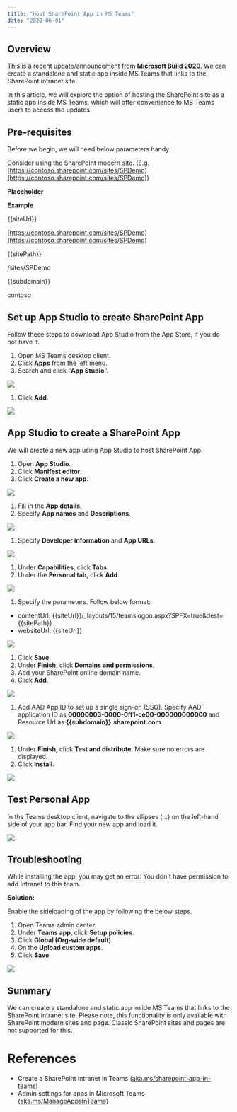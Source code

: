 ```yaml
---
title: "Host SharePoint App in MS Teams"
date: "2020-06-01"
---
```


## Overview

This is a recent update/announcement from **Microsoft Build 2020**. We can create a standalone and static app inside MS Teams that links to the SharePoint intranet site.

In this article, we will explore the option of hosting the SharePoint site as a static app inside MS Teams, which will offer convenience to MS Teams users to access the updates.

## Pre-requisites

Before we begin, we will need below parameters handy:

Consider using the SharePoint modern site. (E.g. [https://contoso.sharepoint.com/sites/SPDemo](https://contoso.sharepoint.com/sites/SPDemo))

**Placeholder**

**Example**

{{siteUrl}}

[https://contoso.sharepoint.com/sites/SPDemo](https://contoso.sharepoint.com/sites/SPDemo)

{{sitePath}}

/sites/SPDemo

{{subdomain}}

contoso

## Set up App Studio to create SharePoint App

Follow these steps to download App Studio from the App Store, if you do not have it.

1. Open MS Teams desktop client.
2. Click **Apps** from the left menu.
3. Search and click “**App Studio**”.

![](https://nanddeepnachanblogs.com/wp-content/uploads/2020/06/word-image.png)

1. Click **Add**.

![](https://nanddeepnachanblogs.com/wp-content/uploads/2020/06/word-image-1.png)

## App Studio to create a SharePoint App

We will create a new app using App Studio to host SharePoint App.

1. Open **App Studio**.
2. Click **Manifest editor**.
3. Click **Create a new app**.

![](https://nanddeepnachanblogs.com/wp-content/uploads/2020/06/word-image-2.png)

1. Fill in the **App details**.
2. Specify **App names** and **Descriptions**.

![](https://nanddeepnachanblogs.com/wp-content/uploads/2020/06/word-image-3.png)

1. Specify **Developer information** and **App URLs**.

![](https://nanddeepnachanblogs.com/wp-content/uploads/2020/06/word-image-4.png)

1. Under **Capabilities**, click **Tabs**.
2. Under the **Personal tab**, click **Add**.

![](https://nanddeepnachanblogs.com/wp-content/uploads/2020/06/word-image-5.png)

1. Specify the parameters. Follow below format:

- contentUrl: {{siteUrl}}/\_layouts/15/teamslogon.aspx?SPFX=true&dest={{sitePath}}
- websiteUrl: {{siteUrl}}

![](https://nanddeepnachanblogs.com/wp-content/uploads/2020/06/word-image-6.png)

1. Click **Save**.
2. Under **Finish**, click **Domains and permissions**.
3. Add your SharePoint online domain name.
4. Click **Add**.

![](https://nanddeepnachanblogs.com/wp-content/uploads/2020/06/word-image-7.png)

1. Add AAD App ID to set up a single sign-on (SSO). Specify AAD application ID as **00000003-0000-0ff1-ce00-000000000000** and Resource Url as **{{subdomain}}.sharepoint.com**

![](https://nanddeepnachanblogs.com/wp-content/uploads/2020/06/word-image-8.png)

1. Under **Finish**, click **Test and distribute**. Make sure no errors are displayed.
2. Click **Install**.

![](https://nanddeepnachanblogs.com/wp-content/uploads/2020/06/word-image-9.png)

## Test Personal App

In the Teams desktop client, navigate to the ellipses (…) on the left-hand side of your app bar. Find your new app and load it.

![](https://nanddeepnachanblogs.com/wp-content/uploads/2020/06/word-image-10.png)

## Troubleshooting

While installing the app, you may get an error: You don't have permission to add Intranet to this team.

**Solution:**

Enable the sideloading of the app by following the below steps.

1. Open Teams admin center.
2. Under **Teams app**, click **Setup policies**.
3. Click **Global (Org-wide default)**.
4. On the **Upload custom apps**.
5. Click **Save**.

![](https://nanddeepnachanblogs.com/wp-content/uploads/2020/06/word-image-11.png)

## Summary

We can create a standalone and static app inside MS Teams that links to the SharePoint intranet site. Please note, this functionality is only available with SharePoint modern sites and page. Classic SharePoint sites and pages are not supported for this.

# References

- Create a SharePoint intranet in Teams ([aka.ms/sharepoint-app-in-teams](http://aka.ms/sharepoint-app-in-teams))
- Admin settings for apps in Microsoft Teams ([aka.ms/ManageAppsInTeams](http://aka.ms/ManageAppsInTeams))
